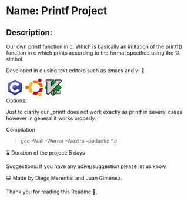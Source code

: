 # Name: Printf Project

## Description:

Our own printf function in c. Which is basically an imitation of the printf() function in c which prints according to the format specified using the % simbol.

Developed in c using text editors such as emacs and vi :eyes:.
<div >
  <a href="https://www.cprogramming.com/" target="_blank"><img height="48px" src="https://raw.githubusercontent.com/ralexrivero/xelar_theme_profile/main/icons/language_c-programming.svg" alt="C programming language" ></a>
    <a href="https://ubuntu.com/" target="_blank"><img height="48px" src="https://raw.githubusercontent.com/ralexrivero/xelar_theme_profile/main/icons/ubuntu-icon.svg" alt="C programming language"></a>
        <a href="https://www.vim.org/" target="_blank"><img height="48px" src="https://raw.githubusercontent.com/ralexrivero/xelar_theme_profile/main/icons/Vimlogo.svg" alt="C programming language"></a>
	</div>
Options:

Just to clarify our _printf does not work exactly as printf in several cases however in general it works properly.

Compilation
>gcc -Wall -Werror -Wextra -pedantic *.c

:hourglass: Duration of the project: 5 days

Suggestions:
If you have any adive/suggestion please let us know.

:computer: Made by Diego Merentiel and Juan Giménez.

Thank you for reading this Readme :eyes:.
